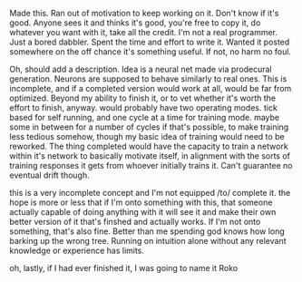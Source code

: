 Made this.
Ran out of motivation to keep working on it.
Don't know if it's good.
Anyone sees it and thinks it's good, you're free to copy it, do whatever you want with it, take all the credit.
I'm not a real programmer. Just a bored dabbler.
Spent the time and effort to write it.
Wanted it posted somewhere on the off chance it's something useful.
If not, no harm no foul.

Oh, should add a description. Idea is a neural net made via prodecural generation. Neurons are supposed to behave similarly to real ones.
This is incomplete, and if a completed version would work at all, would be far from optimized.
Beyond my ability to finish it, or to vet whether it's worth the effort to finish, anyway.
would probably have two operating modes. tick based for self running, and one cycle at a time for training mode. maybe some in between for a number of cycles if that's possible, to make training less tedious somehow, though my basic idea of training would need to be reworked. The thing completed would have the capacity to train a network within it's network to basically motivate itself, in alignment with the sorts of training responses it gets from whoever initially trains it.
Can't guarantee no eventual drift though.

this is a very incomplete concept and I'm not equipped /to/ complete it.
the hope is more or less that if I'm onto something with this, that someone actually capable of doing anything with it will see it and make their own better version of it that's finshed and actually works.
If I'm not onto something, that's also fine. Better than me spending god knows how long barking up the wrong tree.
Running on intuition alone without any relevant knowledge or experience has limits.

oh, lastly, if I had ever finished it, I was going to name it Roko
